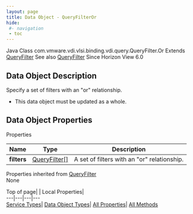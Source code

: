 ```yaml
---
layout: page
title: Data Object - QueryFilterOr
hide:
 #- navigation
 - toc
---
```






Java Class
    com.vmware.vdi.vlsi.binding.vdi.query.QueryFilter.Or
Extends
     [QueryFilter](vdi.query.QueryFilter.Filter.md)
See also
     [QueryFilter](vdi.query.QueryFilter.Filter.md)
Since 
    Horizon View 6.0

## Data Object Description 

Specify a set of filters with an "or" relationship. 

  * This data object must be updated as a whole.



## Data Object Properties

Properties

Name |  Type |  Description   
---|---|---  
**filters**| [QueryFilter[]](vdi.query.QueryFilter.Filter.md)|  A set of filters with an "or" relationship.   
  
Properties inherited from [QueryFilter](vdi.query.QueryFilter.Filter.md)  
None  
  
  
Top of page| | Local Properties|   
---|---|---|---  
[Service Types](index-mo_types.md)| [Data Object Types](index-do_types.md)| [All Properties](index-properties.md)| [All Methods](index-methods.md)  
  
  

